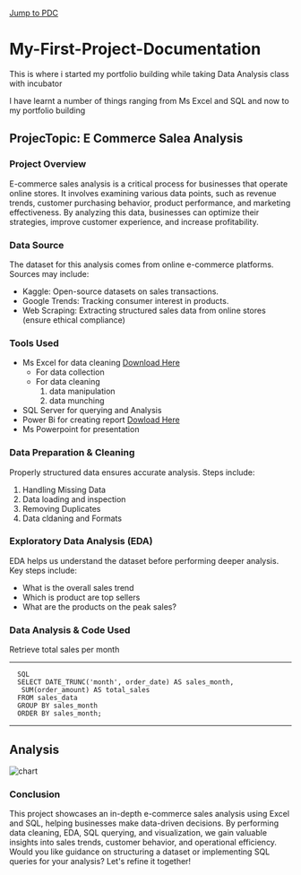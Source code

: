 
[Jump to PDC](###Data-Preparation-&-Cleaning)


# My-First-Project-Documentation
This is where i started my portfolio building while taking Data Analysis class with incubator                                                                            

I have learnt a number of things ranging from Ms Excel and SQL and now to my portfolio building

## ProjecTopic: E Commerce Salea Analysis

### Project Overview

E-commerce sales analysis is a critical process for businesses that operate online stores. It involves examining various data points, such as revenue trends, customer purchasing behavior, product performance, and marketing effectiveness. By analyzing this data, businesses can optimize their strategies, improve customer experience, and increase profitability.

### Data Source
The dataset for this analysis comes from online e-commerce platforms. Sources may include:
- Kaggle: Open-source datasets on sales transactions.
- Google Trends: Tracking consumer interest in products.
- Web Scraping: Extracting structured sales data from online stores (ensure ethical compliance)

### Tools Used
- Ms Excel for data cleaning [Download Here](https://wwww.microsoft.com)
     - For data collection
     - For data cleaning
       1. data manipulation
       2. data munching
- SQL Server for querying and Analysis
- Power Bi for creating report [Dowload Here](https://www.microsoft.com/en-us/download/details.aspx?id=58494)
- Ms Powerpoint for presentation

### Data Preparation & Cleaning
Properly structured data ensures accurate analysis. Steps include:
1. Handling Missing Data
2. Data loading and inspection
3. Removing Duplicates 
4. Data cldaning and  Formats 

### Exploratory Data Analysis (EDA)
EDA helps us understand the dataset before performing deeper analysis. Key steps include:
- What is the overall sales trend
- Which is product are top sellers
- What are the products on the peak sales?

### Data Analysis & Code Used
Retrieve total sales per month
***  
      SQL
      SELECT DATE_TRUNC('month', order_date) AS sales_month, 
       SUM(order_amount) AS total_sales
      FROM sales_data
      GROUP BY sales_month
      ORDER BY sales_month;
***

## Analysis
![chart](https://github.com/user-attachments/assets/78550d20-81f7-40d4-963a-ed266f20546a)

### Conclusion
This project showcases an in-depth e-commerce sales analysis using Excel and SQL, helping businesses make data-driven decisions. By performing data cleaning, EDA, SQL querying, and visualization, we gain valuable insights into sales trends, customer behavior, and operational efficiency.
Would you like guidance on structuring a dataset or implementing SQL queries for your analysis? Let's refine it together!
